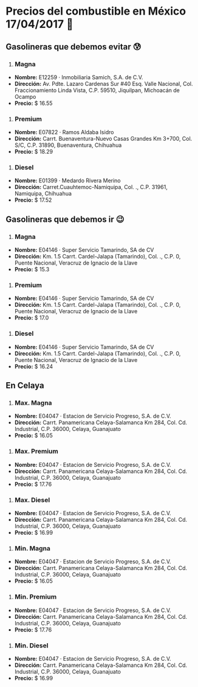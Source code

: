 # Precios del combustible en México 17/04/2017 :car:

## Gasolineras que debemos evitar :cold_sweat:
1. ### Magna
  * **Nombre:** E12259 · Inmobiliaria Samich, S.A. de C.V.
  * **Dirección:** Av. Pdte. Lazaro Cardenas Sur #40 Esq. Valle Nacional, Col. Fraccionamiento Linda Vista, C.P. 59510, Jiquilpan, Michoacán de Ocampo
  * **Precio:** $ 16.55

1. ### Premium
  * **Nombre:** E07822 · Ramos Aldaba Isidro
  * **Dirección:** Carrt. Buenaventura-Nuevo Casas Grandes Km 3+700, Col. S/C, C.P. 31890, Buenaventura, Chihuahua
  * **Precio:** $ 18.29

1. ### Diesel
  * **Nombre:** E01399 · Medardo Rivera Merino
  * **Dirección:** Carret.Cuauhtemoc-Namiquipa, Col. ., C.P. 31961, Namiquipa, Chihuahua
  * **Precio:** $ 17.52


## Gasolineras que debemos ir :wink:
1. ### Magna
  * **Nombre:** E04146 · Super Servicio Tamarindo, SA de CV
  * **Dirección:** Km. 1.5 Carrt. Cardel-Jalapa (Tamarindo), Col. ., C.P. 0, Puente Nacional, Veracruz de Ignacio de la Llave
  * **Precio:** $ 15.3

1. ### Premium
  * **Nombre:** E04146 · Super Servicio Tamarindo, SA de CV
  * **Dirección:** Km. 1.5 Carrt. Cardel-Jalapa (Tamarindo), Col. ., C.P. 0, Puente Nacional, Veracruz de Ignacio de la Llave
  * **Precio:** $ 17.0

1. ### Diesel
  * **Nombre:** E04146 · Super Servicio Tamarindo, SA de CV
  * **Dirección:** Km. 1.5 Carrt. Cardel-Jalapa (Tamarindo), Col. ., C.P. 0, Puente Nacional, Veracruz de Ignacio de la Llave
  * **Precio:** $ 16.24


## En Celaya
1. ### Max. Magna
  * **Nombre:** E04047 · Estacion de Servicio Progreso, S.A. de C.V.
  * **Dirección:** Carrt. Panamericana Celaya-Salamanca Km 284, Col. Cd. Industrial, C.P. 36000, Celaya, Guanajuato
  * **Precio:** $ 16.05

1. ### Max. Premium
  * **Nombre:** E04047 · Estacion de Servicio Progreso, S.A. de C.V.
  * **Dirección:** Carrt. Panamericana Celaya-Salamanca Km 284, Col. Cd. Industrial, C.P. 36000, Celaya, Guanajuato
  * **Precio:** $ 17.76

1. ### Max. Diesel
  * **Nombre:** E04047 · Estacion de Servicio Progreso, S.A. de C.V.
  * **Dirección:** Carrt. Panamericana Celaya-Salamanca Km 284, Col. Cd. Industrial, C.P. 36000, Celaya, Guanajuato
  * **Precio:** $ 16.99
1. ### Min. Magna
  * **Nombre:** E04047 · Estacion de Servicio Progreso, S.A. de C.V.
  * **Dirección:** Carrt. Panamericana Celaya-Salamanca Km 284, Col. Cd. Industrial, C.P. 36000, Celaya, Guanajuato
  * **Precio:** $ 16.05

1. ### Min. Premium
  * **Nombre:** E04047 · Estacion de Servicio Progreso, S.A. de C.V.
  * **Dirección:** Carrt. Panamericana Celaya-Salamanca Km 284, Col. Cd. Industrial, C.P. 36000, Celaya, Guanajuato
  * **Precio:** $ 17.76

1. ### Min. Diesel
  * **Nombre:** E04047 · Estacion de Servicio Progreso, S.A. de C.V.
  * **Dirección:** Carrt. Panamericana Celaya-Salamanca Km 284, Col. Cd. Industrial, C.P. 36000, Celaya, Guanajuato
  * **Precio:** $ 16.99